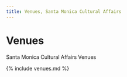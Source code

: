 ```yaml
---
title: Venues, Santa Monica Cultural Affairs
---
```


Venues
==========

Santa Monica Cultural Affairs Venues

{% include venues.md %}
